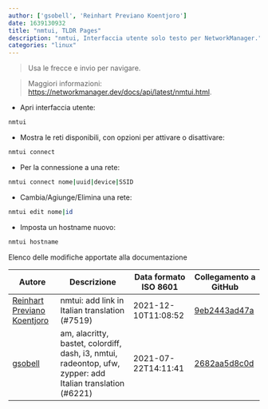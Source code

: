 ```yaml
---
author: ['gsobell', 'Reinhart Previano Koentjoro']
date: 1639130932
title: "nmtui, TLDR Pages"
description: "nmtui, Interfaccia utente solo testo per NetworkManager."
categories: "linux"
---
```

> Usa le frecce e invio per navigare.

> Maggiori informazioni: <https://networkmanager.dev/docs/api/latest/nmtui.html>.

- Apri interfaccia utente:

```bash
nmtui
```

- Mostra le reti disponibili, con opzioni per attivare o disattivare:

```bash
nmtui connect
```

- Per la connessione a una rete:

```bash
nmtui connect nome|uuid|device|SSID
```

- Cambia/Agiunge/Elimina una rete:

```bash
nmtui edit nome|id
```

- Imposta un hostname nuovo:

```bash
nmtui hostname
```
Elenco delle modifiche apportate alla documentazione


Autore | Descrizione | Data formato ISO 8601 | Collegamento a GitHub
------|-----|-----|-----
[Reinhart Previano Koentjoro](mailto:reinhart_previano@yahoo.com) | nmtui: add link in Italian translation (#7519) | 2021-12-10T11:08:52 | [9eb2443ad47a](https://github.com/tldr-pages/tldr/commit/9eb2443ad47ad694b67b538a74b84ec8b9009a00)
[gsobell](mailto:82414189+gsobell@users.noreply.github.com) | am, alacritty, bastet, colordiff, dash, i3, nmtui, radeontop, ufw, zypper: add Italian translation (#6221) | 2021-07-22T14:11:41 | [2682aa5d8c0d](https://github.com/tldr-pages/tldr/commit/2682aa5d8c0d2eddb520a78e38a57f20a6bc7db9)

